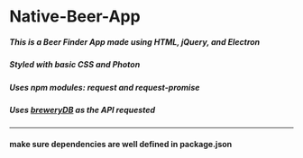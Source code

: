 # Native-Beer-App

##### This is a Beer Finder App made using HTML, jQuery, and Electron
##### Styled with basic CSS and Photon
##### Uses npm modules: request and request-promise
##### Uses [breweryDB](http://www.brewerydb.com/) as the API requested





---
#### make sure dependencies are well defined in package.json
